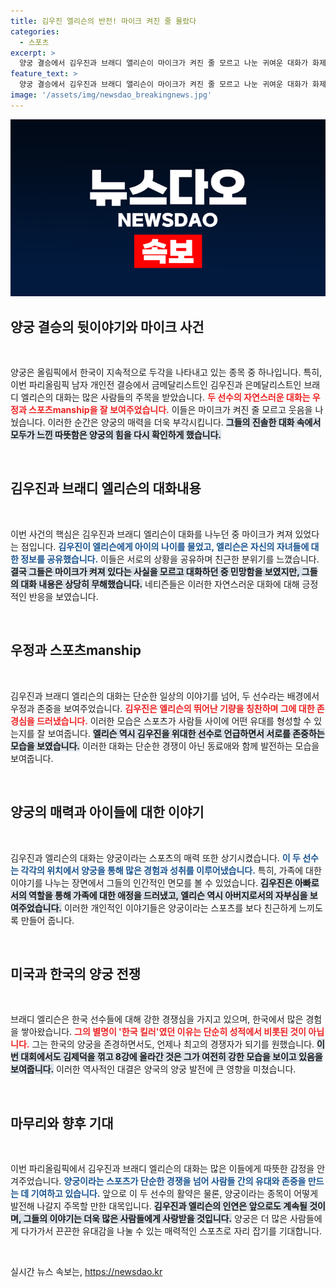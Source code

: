 ```yaml
---
title: 김우진 엘리슨의 반전! 마이크 켜진 줄 몰랐다
categories:
  - 스포츠
excerpt: >
  양궁 결승에서 김우진과 브래디 앨리슨이 마이크가 켜진 줄 모르고 나눈 귀여운 대화가 화제! 두 선수의 훈훈한 경쟁과 자부심의 순간, 어떤 대화가 오갔을까요? 클릭해서 확인해 보세요!
feature_text: >
  양궁 결승에서 김우진과 브래디 앨리슨이 마이크가 켜진 줄 모르고 나눈 귀여운 대화가 화제! 두 선수의 훈훈한 경쟁과 자부심의 순간, 어떤 대화가 오갔을까요? 클릭해서 확인해 보세요!
image: '/assets/img/newsdao_breakingnews.jpg'
---
```


<p><img src="/assets/img/newsdao_breakingnews.jpg" alt="flaretime 속보" /></p>

<h2 data-ke-size="size26">양궁 결승의 뒷이야기와 마이크 사건</h2>

<p data-ke-size="size16">&nbsp;</p>

<p>양궁은 올림픽에서 한국이 지속적으로 두각을 나타내고 있는 종목 중 하나입니다. 특히, 이번 파리올림픽 남자 개인전 결승에서 금메달리스트인 김우진과 은메달리스트인 브래디 엘리슨의 대화는 많은 사람들의 주목을 받았습니다. <b><span style="color: #ee2323;">두 선수의 자연스러운 대화는 우정과 스포츠manship을 잘 보여주었습니다.</span></b> 이들은 마이크가 켜진 줄 모르고 웃음을 나눴습니다. 이러한 순간은 양궁의 매력을 더욱 부각시킵니다. <b><span style="background-color: #21538527;">그들의 진솔한 대화 속에서 모두가 느낀 따뜻함은 양궁의 힘을 다시 확인하게 했습니다.</span></b></p>

<p data-ke-size="size16">&nbsp;</p>

<h2 data-ke-size="size26">김우진과 브래디 엘리슨의 대화내용</h2>

<p data-ke-size="size16">&nbsp;</p>

<p>이번 사건의 핵심은 김우진과 브래디 엘리슨이 대화를 나누던 중 마이크가 켜져 있었다는 점입니다. <b><span style="color: #1a5490;">김우진이 엘리슨에게 아이의 나이를 물었고, 엘리슨은 자신의 자녀들에 대한 정보를 공유했습니다.</span></b> 이들은 서로의 상황을 공유하며 친근한 분위기를 느꼈습니다. <b><span style="background-color: #21538527;">결국 그들은 마이크가 켜져 있다는 사실을 모르고 대화하던 중 민망함을 보였지만, 그들의 대화 내용은 상당히 무해했습니다.</span></b> 네티즌들은 이러한 자연스러운 대화에 대해 긍정적인 반응을 보였습니다.</p>

<p data-ke-size="size16">&nbsp;</p>

<h2 data-ke-size="size26">우정과 스포츠manship</h2>

<p data-ke-size="size16">&nbsp;</p>

<p>김우진과 브래디 엘리슨의 대화는 단순한 일상의 이야기를 넘어, 두 선수라는 배경에서 우정과 존중을 보여주었습니다. <b><span style="color: #ee2323;">김우진은 엘리슨의 뛰어난 기량을 칭찬하며 그에 대한 존경심을 드러냈습니다.</span></b> 이러한 모습은 스포츠가 사람들 사이에 어떤 유대를 형성할 수 있는지를 잘 보여줍니다. <b><span style="background-color: #21538527;">엘리슨 역시 김우진을 위대한 선수로 언급하면서 서로를 존중하는 모습을 보였습니다.</span></b> 이러한 대화는 단순한 경쟁이 아닌 동료애와 함께 발전하는 모습을 보여줍니다.</p>

<p data-ke-size="size16">&nbsp;</p>

<h2 data-ke-size="size26">양궁의 매력과 아이들에 대한 이야기</h2>

<p data-ke-size="size16">&nbsp;</p>

<p>김우진과 엘리슨의 대화는 양궁이라는 스포츠의 매력 또한 상기시켰습니다. <b><span style="color: #1a5490;">이 두 선수는 각각의 위치에서 양궁을 통해 많은 경험과 성취를 이루어냈습니다.</span></b> 특히, 가족에 대한 이야기를 나누는 장면에서 그들의 인간적인 면모를 볼 수 있었습니다. <b><span style="background-color: #21538527;">김우진은 아빠로서의 역할을 통해 가족에 대한 애정을 드러냈고, 엘리슨 역시 아버지로서의 자부심을 보여주었습니다.</span></b> 이러한 개인적인 이야기들은 양궁이라는 스포츠를 보다 친근하게 느끼도록 만들어 줍니다.</p>

<p data-ke-size="size16">&nbsp;</p>

<h2 data-ke-size="size26">미국과 한국의 양궁 전쟁</h2>

<p data-ke-size="size16">&nbsp;</p>

<p>브래디 엘리슨은 한국 선수들에 대해 강한 경쟁심을 가지고 있으며, 한국에서 많은 경험을 쌓아왔습니다. <b><span style="color: #ee2323;">그의 별명이 '한국 킬러'였던 이유는 단순히 성적에서 비롯된 것이 아닙니다.</span></b> 그는 한국의 양궁을 존경하면서도, 언제나 최고의 경쟁자가 되기를 원했습니다. <b><span style="background-color: #21538527;">이번 대회에서도 김제덕을 꺾고 8강에 올라간 것은 그가 여전히 강한 모습을 보이고 있음을 보여줍니다.</span></b> 이러한 역사적인 대결은 양국의 양궁 발전에 큰 영향을 미쳤습니다.</p>

<p data-ke-size="size16">&nbsp;</p>

<h2 data-ke-size="size26">마무리와 향후 기대</h2>

<p data-ke-size="size16">&nbsp;</p>

<p>이번 파리올림픽에서 김우진과 브래디 엘리슨의 대화는 많은 이들에게 따뜻한 감정을 안겨주었습니다. <b><span style="color: #1a5490;">양궁이라는 스포츠가 단순한 경쟁을 넘어 사람들 간의 유대와 존중을 만드는 데 기여하고 있습니다.</span></b> 앞으로 이 두 선수의 활약은 물론, 양궁이라는 종목이 어떻게 발전해 나갈지 주목할 만한 대목입니다. <b><span style="background-color: #21538527;">김우진과 엘리슨의 인연은 앞으로도 계속될 것이며, 그들의 이야기는 더욱 많은 사람들에게 사랑받을 것입니다.</span></b> 양궁은 더 많은 사람들에게 다가가서 끈끈한 유대감을 나눌 수 있는 매력적인 스포츠로 자리 잡기를 기대합니다.</p>

<p data-ke-size="size16">&nbsp;</p>
실시간 뉴스 속보는, <a href="https://newsdao.kr" rel="dofollow">https://newsdao.kr</a>


